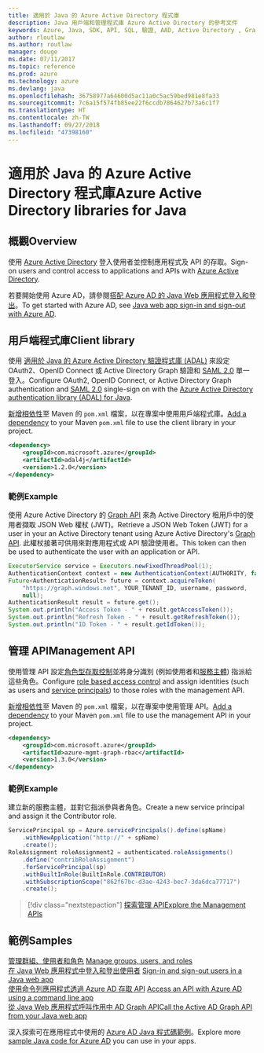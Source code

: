 ```yaml
---
title: 適用於 Java 的 Azure Active Directory 程式庫
description: Java 用戶端和管理程式庫 Azure Active Directory 的參考文件
keywords: Azure, Java, SDK, API, SQL, 驗證, AAD, Active Directory , Graph, OAuth 2.0
author: rloutlaw
ms.author: routlaw
manager: douge
ms.date: 07/11/2017
ms.topic: reference
ms.prod: azure
ms.technology: azure
ms.devlang: java
ms.openlocfilehash: 36758977a64600d5ac11a0c5ac59bed981e8fa33
ms.sourcegitcommit: 7c6a15f574fb85ee22f6ccdb7864627b73a6c1f7
ms.translationtype: HT
ms.contentlocale: zh-TW
ms.lasthandoff: 09/27/2018
ms.locfileid: "47398160"
---
```

# <a name="azure-active-directory-libraries-for-java"></a><span data-ttu-id="8dd15-104">適用於 Java 的 Azure Active Directory 程式庫</span><span class="sxs-lookup"><span data-stu-id="8dd15-104">Azure Active Directory libraries for Java</span></span>

## <a name="overview"></a><span data-ttu-id="8dd15-105">概觀</span><span class="sxs-lookup"><span data-stu-id="8dd15-105">Overview</span></span>

<span data-ttu-id="8dd15-106">使用 [Azure Active Directory](/azure/active-directory/active-directory-whatis) 登入使用者並控制應用程式及 API 的存取。</span><span class="sxs-lookup"><span data-stu-id="8dd15-106">Sign-on users and control access to applications and APIs with [Azure Active Directory](/azure/active-directory/active-directory-whatis).</span></span>

<span data-ttu-id="8dd15-107">若要開始使用 Azure AD，請參閱[搭配 Azure AD 的 Java Web 應用程式登入和登出](/azure/active-directory/develop/active-directory-devquickstarts-webapp-java)。</span><span class="sxs-lookup"><span data-stu-id="8dd15-107">To get started with Azure AD, see [Java web app sign-in and sign-out with Azure AD](/azure/active-directory/develop/active-directory-devquickstarts-webapp-java).</span></span>

## <a name="client-library"></a><span data-ttu-id="8dd15-108">用戶端程式庫</span><span class="sxs-lookup"><span data-stu-id="8dd15-108">Client library</span></span>

<span data-ttu-id="8dd15-109">使用 [適用於 Java 的 Azure Active Directory 驗證程式庫 (ADAL)](https://github.com/AzureAD/azure-activedirectory-library-for-java) 來設定 OAuth2、OpenID Connect 或 Active Directory Graph 驗證和 [SAML 2.0](https://docs.microsoft.com/azure/active-directory/develop/active-directory-saml-protocol-reference) 單一登入。</span><span class="sxs-lookup"><span data-stu-id="8dd15-109">Configure OAuth2, OpenID Connect, or Active Directory Graph authentication and [SAML 2.0](https://docs.microsoft.com/azure/active-directory/develop/active-directory-saml-protocol-reference) single-sign on with the [Azure Active Directory authentication library (ADAL) for Java](https://github.com/AzureAD/azure-activedirectory-library-for-java).</span></span>

<span data-ttu-id="8dd15-110">[新增相依性](https://maven.apache.org/guides/getting-started/index.html#How_do_I_use_external_dependencies)至 Maven 的 `pom.xml` 檔案，以在專案中使用用戶端程式庫。</span><span class="sxs-lookup"><span data-stu-id="8dd15-110">[Add a dependency](https://maven.apache.org/guides/getting-started/index.html#How_do_I_use_external_dependencies) to your Maven `pom.xml` file to use the client library in your project.</span></span>

```XML
<dependency>
    <groupId>com.microsoft.azure</groupId>
    <artifactId>adal4j</artifactId>
    <version>1.2.0</version>
</dependency>
```   

### <a name="example"></a><span data-ttu-id="8dd15-111">範例</span><span class="sxs-lookup"><span data-stu-id="8dd15-111">Example</span></span>

<span data-ttu-id="8dd15-112">使用 Azure Active Directory 的 [Graph API](https://docs.microsoft.com/azure/active-directory/develop/active-directory-graph-api) 來為 Active Directory 租用戶中的使用者擷取 JSON Web 權杖 (JWT)。</span><span class="sxs-lookup"><span data-stu-id="8dd15-112">Retrieve a JSON Web Token (JWT) for a user in your an Active Directory tenant using Azure Active Directory's [Graph API](https://docs.microsoft.com/azure/active-directory/develop/active-directory-graph-api).</span></span> <span data-ttu-id="8dd15-113">此權杖接著可供用來對應用程式或 API 驗證使用者。</span><span class="sxs-lookup"><span data-stu-id="8dd15-113">This token can then be used to authenticate the user with an application or API.</span></span>

```java
ExecutorService service = Executors.newFixedThreadPool(1);
AuthenticationContext context = new AuthenticationContext(AUTHORITY, false, service);
Future<AuthenticationResult> future = context.acquireToken(
    "https://graph.windows.net", YOUR_TENANT_ID, username, password,
    null);
AuthenticationResult result = future.get();
System.out.println("Access Token - " + result.getAccessToken());
System.out.println("Refresh Token - " + result.getRefreshToken());
System.out.println("ID Token - " + result.getIdToken());
```

## <a name="management-api"></a><span data-ttu-id="8dd15-114">管理 API</span><span class="sxs-lookup"><span data-stu-id="8dd15-114">Management API</span></span>

<span data-ttu-id="8dd15-115">使用管理 API 設定[角色型存取控制](/azure/active-directory/role-based-access-control-what-is)並將身分識別 (例如使用者和[服務主體](https://docs.microsoft.com/azure/active-directory/develop/active-directory-application-objects)) 指派給這些角色。</span><span class="sxs-lookup"><span data-stu-id="8dd15-115">Configure [role based access control](/azure/active-directory/role-based-access-control-what-is) and assign identities (such as users and [service principals](https://docs.microsoft.com/azure/active-directory/develop/active-directory-application-objects)) to those roles with the management API.</span></span> 

<span data-ttu-id="8dd15-116">[新增相依性](https://maven.apache.org/guides/getting-started/index.html#How_do_I_use_external_dependencies)至 Maven 的 `pom.xml` 檔案，以在專案中使用管理 API。</span><span class="sxs-lookup"><span data-stu-id="8dd15-116">[Add a dependency](https://maven.apache.org/guides/getting-started/index.html#How_do_I_use_external_dependencies) to your Maven `pom.xml` file to use the management API in your project.</span></span>

```XML
<dependency>
    <groupId>com.microsoft.azure</groupId>
    <artifactId>azure-mgmt-graph-rbac</artifactId>
    <version>1.3.0</version>
</dependency>
```

### <a name="example"></a><span data-ttu-id="8dd15-117">範例</span><span class="sxs-lookup"><span data-stu-id="8dd15-117">Example</span></span> 

<span data-ttu-id="8dd15-118">建立新的服務主體，並對它指派參與者角色。</span><span class="sxs-lookup"><span data-stu-id="8dd15-118">Create a new service principal and assign it the Contributor role.</span></span>

```java
ServicePrincipal sp = Azure.servicePrincipals().define(spName)
    .withNewApplication("http://" + spName)
    .create();
RoleAssignment roleAssignment2 = authenticated.roleAssignments()
    .define("contribRoleAssignment")
    .forServicePrincipal(sp)
    .withBuiltInRole(BuiltInRole.CONTRIBUTOR)
    .withSubscriptionScope("862f67bc-d3ae-4243-bec7-3da6dca77717")
    .create();
```

> [!div class="nextstepaction"]
> [<span data-ttu-id="8dd15-119">探索管理 API</span><span class="sxs-lookup"><span data-stu-id="8dd15-119">Explore the Management APIs</span></span>](/java/api/overview/azure/activedirectory/management)


## <a name="samples"></a><span data-ttu-id="8dd15-120">範例</span><span class="sxs-lookup"><span data-stu-id="8dd15-120">Samples</span></span>

<span data-ttu-id="8dd15-121">[管理群組、使用者和角色](https://github.com/Azure-Samples/aad-java-manage-users-groups-and-roles)  </span><span class="sxs-lookup"><span data-stu-id="8dd15-121">[Manage groups, users, and roles](https://github.com/Azure-Samples/aad-java-manage-users-groups-and-roles)  </span></span>  
<span data-ttu-id="8dd15-122">[在 Java Web 應用程式中登入和登出使用者](https://github.com/Azure-Samples/active-directory-java-webapp-openidconnect)  </span><span class="sxs-lookup"><span data-stu-id="8dd15-122">[Sign-in and sign-out users in a Java web app](https://github.com/Azure-Samples/active-directory-java-webapp-openidconnect)  </span></span>  
<span data-ttu-id="8dd15-123">[使用命令列應用程式透過 Azure AD 存取 API](https://github.com/Azure-Samples/active-directory-java-native-headless) </span><span class="sxs-lookup"><span data-stu-id="8dd15-123">[Access an API with Azure AD using a command line app](https://github.com/Azure-Samples/active-directory-java-native-headless) </span></span>  
[<span data-ttu-id="8dd15-124">從 Java Web 應用程式呼叫作用中 AD Graph API</span><span class="sxs-lookup"><span data-stu-id="8dd15-124">Call the Active AD Graph API from your Java web app</span></span>](https://github.com/Azure-Samples/active-directory-java-webapp-openidconnect)  

<span data-ttu-id="8dd15-125">深入探索可在應用程式中使用的 [Azure AD Java 程式碼範例](https://azure.microsoft.com/en-us/resources/samples/?term=active+directory&platform=java)。</span><span class="sxs-lookup"><span data-stu-id="8dd15-125">Explore more [sample Java code for Azure AD](https://azure.microsoft.com/en-us/resources/samples/?term=active+directory&platform=java) you can use in your apps.</span></span>
